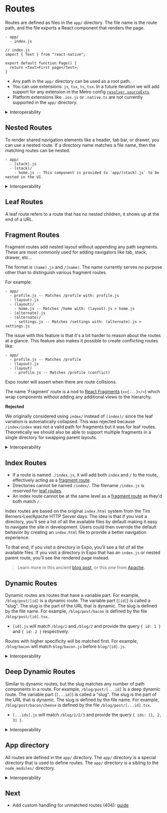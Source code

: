 # Routes

Routes are defined as files in the `app/` directory. The file name is the route path, and the file exports a React component that renders the page.

```
- app/
  - index.js
```

```tsx
// index.js
import { Text } from "react-native";

export default function Page() {
  return <Text>First page</Text>;
}
```

- Any path in the `app/` directory can be used as a root path.
- You can use extensions: `js`, `tsx`, `ts`, `tsx`. In a future iteration we will add support for any extension in the Metro config [`resolver.sourceExts`](https://facebook.github.io/metro/docs/configuration#sourceexts).
- Platform extensions like `.ios.js` or `.native.ts` are not currently supported in the `app/` directory.

<details>
  <summary>Interoperability</summary>

The routes convention is:

- Most closely related to the routes system in Remix.
- Similar to the [pages API](https://nextjs.org/docs/basic-features/pages) in Next.js but with the added nested functionality, effectively Remix.
- The routes convention is the largest departure from the Next.js Layouts RFC.

</details>

## Nested Routes

To render shared navigation elements like a header, tab bar, or drawer, you can use a nested route. If a directory name matches a file name, then the matching routes can be nested.

```
- app/
  - (stack).js
  - (stack)/
    - home.js -- This component is provided to `app/(stack).js` to be nested in the UI.
```

<details>
  <summary>Interoperability</summary>

Nested routes are used to implement nested navigation in [React Navigation](https://reactnavigation.org/docs/nesting-navigators).

This convention is analogous to [nested routing](https://remix.run/docs/en/v1/guides/routing#what-is-nested-routing) (same format) in Remix, `pages/_app.js` in Next.js, and [Layouts](https://nextjs.org/blog/layouts-rfc#layouts) (`folder/layout.js`) in the Next.js layouts RFC.

</details>

## Leaf Routes

A leaf route refers to a route that has no nested children, it shows up at the end of a URL.

## Fragment Routes

Fragment routes add nested layout without appending any path segments. These are most commonly used for adding navigators like tab, stack, drawer, etc...

The format is `(name).js` and `/(name)`. The name currently serves no purpose other than to distinguish various fragment routes.

For example:

```
- app/
  - profile.js -- Matches /profile with: profile.js
  - (layout).js
  - (layout)/
    - home.js -- Matches /home with: (layout).js > home.js
  - (alternate).js
  - (alternate)/
    - settings.js -- Matches /settings with: (alternate).js > settings.js
```

The issue with this feature is that it's a bit harder to reason about the routes at a glance. This feature also makes it possible to create conflicting routes like:

```
- app/
  - profile.js -- Matches /profile
  - (layout).js
  - (layout)
    - profile.js -- Matches /profile (conflict)
```

Expo router will assert when there are route collisions.

The name 'Fragment' route is a nod to [React Fragments](https://reactjs.org/docs/fragments.html) (`<>{...}</>`) which wrap components without adding any additional views to the hierarchy.

**Rejected**

We originally considered using `index/` instead of `(index)/` since the leaf variation is automatically collapsed. This was rejected because `/index/index` was not a valid path for fragments but it was for leaf routes. Theoretically we should also be able to support multiple fragments in a single directory for swapping parent layouts.

<details>
  <summary>Interoperability</summary>

The Fragment convention is similar to:

- Groups in [SvelteKit](https://kit.svelte.dev/docs/advanced-routing#advanced-layouts-group) (`(group)`).
- [pathless layout routes](https://remix.run/docs/en/v1/guides/routing#pathless-layout-routes) in Remix (`__group`)
- [Route Groups](https://nextjs.org/blog/layouts-rfc#route-groups) in the upcoming Next.js layouts RFC (`(group)`).

The format is the same as SvelteKit/upcoming Next.js but the implementation and usage is a bit different.

</details>

## Index Routes

- If a route is named `./index.js`, it will add both `index` and `/` to the route, effectively acting as a [fragment route](#fragment-routes).
- Directories cannot be named `/index/`. The filename `/index.js` is reserved for [leaf routes](#leaf-routes).
- An index route cannot be at the same level as a [fragment route](#fragment-routes) as they'd both match `/`.

Index routes are based on the original `index.html` system from the Tim Berners-Lee/Apache HTTP Server days. The idea is that if you visit a directory, you'll see a list of all the available files by default making it easy to navigate the site in development. Users could then override the default behavior by creating an `index.html` file to provide a better navigation experience.

To that end, if you visit a directory in Expo, you'll see a list of all the available files. If you visit a directory in Expo that has an `index.js` or nested parent route, you'll see the rendered page instead.

> Learn more in this ancient [blog post](https://www.w3.org/Provider/Style/URI.html#dirindex), or this one from [Apache](https://httpd.apache.org/docs/2.4/mod/mod_dir.html#directoryindex).

## Dynamic Routes

Dynamic routes are routes that have a variable part. For example, `/blog/post/[id]` is a dynamic route. The variable part (`[id]`) is called a "slug". The slug is the part of the URL that is dynamic. The slug is defined by the file name. For example, `/blog/post/bacon` is defined by the file `/blog/post/[id].tsx`.

- `[id].js` will match `/blog/1` and `/blog/2` and provide the query `{ id: 1 }` and `{ id: 2 }` respectively.

Routes with higher specificity will be matched first. For example, `/blog/bacon` will match `blog/bacon.js` before `blog/[id].js`.

<details>
  <summary>Interoperability</summary>

> By [popular demand](https://twitter.com/Baconbrix/status/1567538444246589441), the dynamic routes pattern is based on the [Next.js dynamic routes](https://nextjs.org/docs/routing/dynamic-routes) system.

There are a couple different ways to implement dynamic routes, here are some existing formats:

| Format              | Framework        |
| ------------------- | ---------------- |
| `/blog/[id].js`     | Next.js          |
| `/blog/[id].svelte` | SvelteKit        |
| `/blog/$id.js`      | Remix            |
| `/blog/:id.js`      | React Navigation |

> The React Navigation version is an implementation detail and not used for the route name.

Due to my indifference, I had a [Twitter poll](https://twitter.com/Baconbrix/status/1567538444246589441) to decide on the format. The winner was `/blog/[id].js`. The runner-up was a made up format `*.js`, and last was the Remix style.

**Related**

- [Redwood cells](https://redwoodjs.com/docs/cells)
- [Remix](https://remix.run/docs/en/v1/routing/file-system-routing)
- [`react-router`](https://reactrouter.com/web/guides/quick-start)
- [Next.js layouts RFC, pt. 1](https://nextjs.org/blog/layouts-rfc)

</details>

## Deep Dynamic Routes

Similar to dynamic routes, but the slug matches any number of path components in a route. For example, `/blog/post/[...id]` is a deep dynamic route. The variable part (`[...id]`) is called a "slug". The slug is the part of the URL that is dynamic. The slug is defined by the file name. For example, `/blog/post/bacon/cheese` is defined by the file `/blog/post/[...id].tsx`.

- `[...ids].js` will match `/blog/1/2/3` and provide the query `{ ids: [1, 2, 3] }`.

<details>
  <summary>Interoperability</summary>

This convention is functionally analogous to the 'optional catch-all dynamic routes' (`[[...id]].js`) feature from Next.js but the syntax is different. Unlike Next.js which has a separate syntax for matching everything except index, Expo uses the same syntax for both. If you want to match everything except index, you can implement an `index.js` file that has custom handling. We also reserve the term **catch** for error handling.

</details>

## App directory

All routes are defined in the `app/` directory. The `app/` directory is a special directory that is used to define routes. The `app/` directory is a sibling to the `node_modules/` directory.

<details>
  <summary>Interoperability</summary>

- The `app/` directory is similar to the:
- `app/routes/` directory in [Remix](https://remix.run/docs/en/v1/guides/routing#defining-routes).
- `pages/` directory in [Next.js](https://nextjs.org/docs/basic-features/pages).
- `src/routes/` directory in [SvelteKit](https://kit.svelte.dev/docs/routing).
- `app/` directory in the [Next.js layouts RFC](https://nextjs.org/blog/layouts-rfc#introducing-the-app-directory).

</details>

## Next

- Add custom handling for unmatched routes (404): [guide](unmatched.md)
